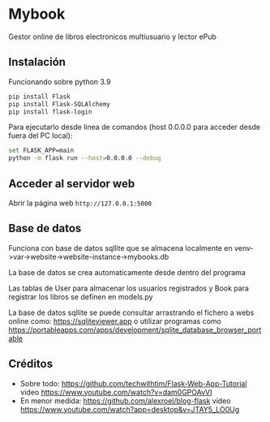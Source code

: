 # Mybook
Gestor online de libros electronicos multiusuario y lector ePub

## Instalación
Funcionando sobre python 3.9

```bash
pip install Flask
pip install Flask-SQLAlchemy
pip install flask-login
```

Para ejecutarlo desde linea de comandos (host 0.0.0.0 para acceder desde fuera del PC local):
```bash
set FLASK_APP=main
python -m flask run --host=0.0.0.0 --debug
```
## Acceder al servidor web
Abrir la página web `http://127.0.0.1:5000`

## Base de datos
Funciona con base de datos sqllite que se almacena localmente en venv->var->website->website-instance->mybooks.db

La base de datos se crea automaticamente desde dentro del programa

Las tablas de User para almacenar los usuarios registrados y Book para registrar los libros se definen en models.py

La base de datos sqllite se puede consultar arrastrando el fichero a webs online como: https://sqliteviewer.app
o utilizar programas como https://portableapps.com/apps/development/sqlite_database_browser_portable


## Créditos

* Sobre todo: https://github.com/techwithtim/Flask-Web-App-Tutorial video https://www.youtube.com/watch?v=dam0GPOAvVI
* En menor medida: https://github.com/alexroel/blog-flask video https://www.youtube.com/watch?app=desktop&v=JTAY5_LO0Ug
